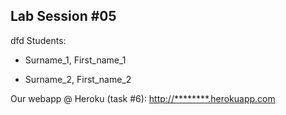 ## Lab Session #05
dfd
Students:

* Surname_1, First_name_1

* Surname_2, First_name_2

Our webapp @ Heroku (task #6): <http://********.herokuapp.com>

